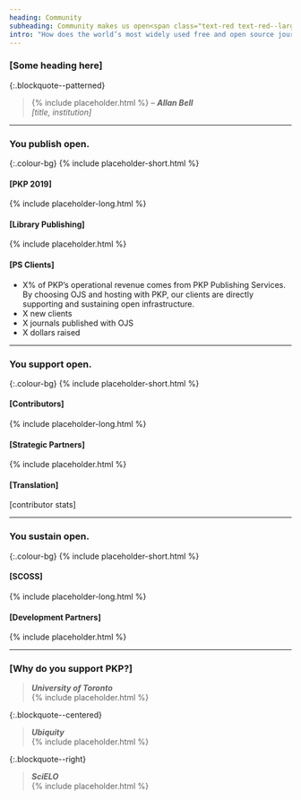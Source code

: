 ```yaml
---
heading: Community
subheading: Community makes us open<span class="text-red text-red--large">.</span>
intro: "How does the world’s most widely used free and open source journal publishing platform remain open? The answer is easy: <strong>you</strong>. Behind PKP is a vibrant, passionate, and international community of contributors who help to make our software better, together."
---
```


### [Some heading here]

{:.blockquote--patterned}
> {% include placeholder.html %} <cite>&ndash; **Allan Bell** <br/>[title, institution]</cite>

---

### You publish <span class="text-red">open<span class="text-red--large">.</span></span>

{:.colour-bg}
{% include placeholder-short.html %}

#### [PKP 2019]

{% include placeholder-long.html %}

#### [Library Publishing]

{% include placeholder.html %}

#### [PS Clients]

- X% of PKP’s operational revenue comes from PKP Publishing Services. By choosing OJS and hosting with PKP, our clients are directly supporting and sustaining open infrastructure.  
- X new clients
- X journals published with OJS
- X dollars raised

---

### You support <span class="text-red">open<span class="text-red--large">.</span></span>

{:.colour-bg}
{% include placeholder-short.html %}

#### [Contributors]

{% include placeholder-long.html %}

#### [Strategic Partners]

{% include placeholder.html %}

#### [Translation]

[contributor stats]

---

### You sustain <span class="text-red">open<span class="text-red--large">.</span></span>

{:.colour-bg}
{% include placeholder-short.html %}

#### [SCOSS]

{% include placeholder-long.html %}

#### [Development Partners]

{% include placeholder.html %}

---

### [Why do you support PKP?]

> <cite>**University of Toronto**</cite> <br/>{% include placeholder.html %}

{:.blockquote--centered}
> <cite>**Ubiquity**</cite> <br/>{% include placeholder.html %}

{:.blockquote--right}
> <cite>**SciELO**</cite> <br/> {% include placeholder.html %}
